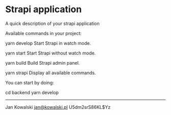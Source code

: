# Strapi application

A quick description of your strapi application


Available commands in your project:

  yarn develop
  Start Strapi in watch mode.

  yarn start
  Start Strapi without watch mode.

  yarn build
  Build Strapi admin panel.

  yarn strapi
  Display all available commands.

You can start by doing:

  cd backend
  yarn develop
  
  ---
  Jan Kowalski
  jan@kowalski.pl
  U5dm2srS86KL$Yz
